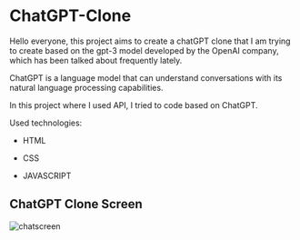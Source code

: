 # ChatGPT-Clone

Hello everyone, this project aims to create a chatGPT clone that I am trying to create based on the gpt-3 model developed by the OpenAI company, which has been talked about frequently lately.

ChatGPT is a language model that can understand conversations with its natural language processing capabilities.

In this project where I used API, I tried to code based on ChatGPT.

Used technologies:

- HTML
  
- CSS

- JAVASCRIPT

<h2> ChatGPT Clone Screen </h1>

![chatscreen](https://github.com/SercanErpolat/ChatGPT-Clone/assets/110222359/30774757-bc27-417f-a03c-2fdc9ad645ce)
